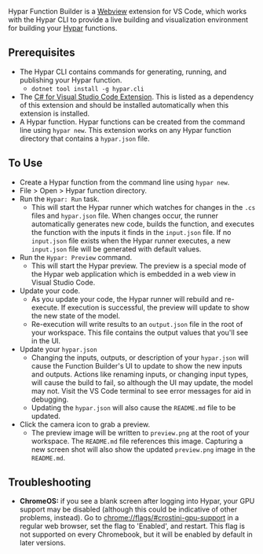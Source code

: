 Hypar Function Builder is a [Webview](https://code.visualstudio.com/api/extension-guides/webview) extension for VS Code, which works with the Hypar CLI to provide a live building and visualization environment for building your [Hypar](https://hypar.io/) functions.

## Prerequisites
- The Hypar CLI contains commands for generating, running, and publishing your Hypar function.
  - `dotnet tool install -g hypar.cli`
- The [C# for Visual Studio Code Extension](https://marketplace.visualstudio.com/items?itemName=ms-vscode.csharp). This is listed as a dependency of this extension and should be installed automatically when this extension is installed.
- A Hypar function. Hypar functions can be created from the command line using `hypar new`. This extension works on any Hypar function directory that contains a `hypar.json` file.

## To Use
- Create a Hypar function from the command line using `hypar new`.
- File > Open > Hypar function directory.
- Run the `Hypar: Run` task. 
  - This will start the Hypar runner which watches for changes in the `.cs` files and `hypar.json` file. When changes occur, the runner automatically generates new code, builds the function, and executes the function with the inputs it finds in the `input.json` file. If no `input.json` file exists when the Hypar runner executes, a new `input.json` file will be generated with default values.
- Run the `Hypar: Preview` command. 
  - This will start the Hypar preview. The preview is a special mode of the Hypar web application which is embedded in a web view in Visual Studio Code.
- Update your code.
  - As you update your code, the Hypar runner will rebuild and re-execute. If execution is successful, the preview will update to show the new state of the model.
  - Re-execution will write results to an `output.json` file in the root of your workspace. This file contains the output values that you'll see in the UI.
- Update your `hypar.json`
  - Changing the inputs, outputs, or description of your `hypar.json` will cause the Function Builder's UI to update to show the new inputs and outputs. Actions like renaming inputs, or changing input types, will cause the build to fail, so although the UI may update, the model may not. Visit the VS Code terminal to see error messages for aid in debugging.
  - Updating the `hypar.json` will also cause the `README.md` file to be updated.
- Click the camera icon to grab a preview.
  - The preview image will be written to `preview.png` at the root of your workspace. The `README.md` file references this image. Capturing a new screen shot will also show the updated `preview.png` image in the `README.md`.

## Troubleshooting
- **ChromeOS:** if you see a blank screen after logging into Hypar, your GPU support may be disabled (although this could be indicative of other problems, instead). Go to [chrome://flags/#crostini-gpu-support](chrome://flags/#crostini-gpu-support) in a regular web browser, set the flag to 'Enabled', and restart. This flag is not supported on every Chromebook, but it will be enabled by default in later versions.
